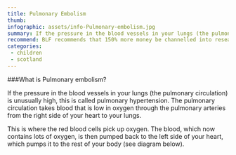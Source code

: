 ```yaml
---
title: Pulmonary Embolism
thumb: 
infographic: assets/info-Pulmonary-embolism.jpg
summary: If the pressure in the blood vessels in your lungs (the pulmonary circulation) is unusually high, this is called pulmonary hypertension.
recommend: BLF recommends that 150% more money be channelled into research on this important health issue
categories:
 - children
 - scotland  
---
```


###What is Pulmonary embolism?

If the pressure in the blood vessels in your lungs (the pulmonary circulation) is unusually high, this is called pulmonary hypertension. The pulmonary circulation takes blood that is low in oxygen through the pulmonary arteries from the right side of your heart to your lungs.

This is where the red blood cells pick up oxygen. The blood, which now contains lots of oxygen, is then pumped back to the left side of your heart, which pumps it to the rest of your body (see diagram below).

